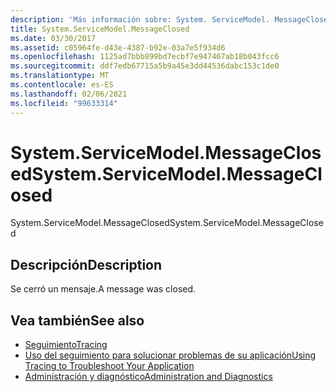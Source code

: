 ```yaml
---
description: 'Más información sobre: System. ServiceModel. MessageClosed'
title: System.ServiceModel.MessageClosed
ms.date: 03/30/2017
ms.assetid: c05964fe-d43e-4387-b92e-03a7e5f934d6
ms.openlocfilehash: 1125ad7bbb899bd7ecbf7e947467ab18b043fcc6
ms.sourcegitcommit: ddf7edb67715a5b9a45e3dd44536dabc153c1de0
ms.translationtype: MT
ms.contentlocale: es-ES
ms.lasthandoff: 02/06/2021
ms.locfileid: "99633314"
---
```

# <a name="systemservicemodelmessageclosed"></a><span data-ttu-id="6f0b4-103">System.ServiceModel.MessageClosed</span><span class="sxs-lookup"><span data-stu-id="6f0b4-103">System.ServiceModel.MessageClosed</span></span>

<span data-ttu-id="6f0b4-104">System.ServiceModel.MessageClosed</span><span class="sxs-lookup"><span data-stu-id="6f0b4-104">System.ServiceModel.MessageClosed</span></span>  
  
## <a name="description"></a><span data-ttu-id="6f0b4-105">Descripción</span><span class="sxs-lookup"><span data-stu-id="6f0b4-105">Description</span></span>  

 <span data-ttu-id="6f0b4-106">Se cerró un mensaje.</span><span class="sxs-lookup"><span data-stu-id="6f0b4-106">A message was closed.</span></span>  
  
## <a name="see-also"></a><span data-ttu-id="6f0b4-107">Vea también</span><span class="sxs-lookup"><span data-stu-id="6f0b4-107">See also</span></span>

- [<span data-ttu-id="6f0b4-108">Seguimiento</span><span class="sxs-lookup"><span data-stu-id="6f0b4-108">Tracing</span></span>](index.md)
- [<span data-ttu-id="6f0b4-109">Uso del seguimiento para solucionar problemas de su aplicación</span><span class="sxs-lookup"><span data-stu-id="6f0b4-109">Using Tracing to Troubleshoot Your Application</span></span>](using-tracing-to-troubleshoot-your-application.md)
- [<span data-ttu-id="6f0b4-110">Administración y diagnóstico</span><span class="sxs-lookup"><span data-stu-id="6f0b4-110">Administration and Diagnostics</span></span>](../index.md)
